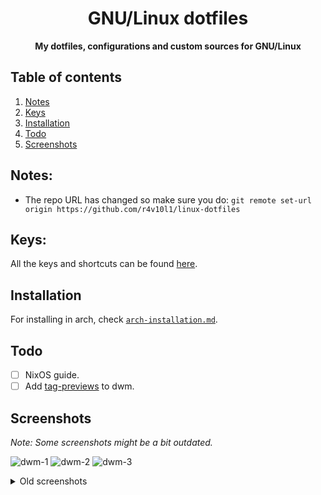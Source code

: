 <div align="center">
    <h1>GNU/Linux dotfiles</h1>
	<b>My dotfiles, configurations and custom sources for GNU/Linux</b>
</div>

## Table of contents
1. [Notes](#notes)
2. [Keys](#keys)
3. [Installation](#installation)
4. [Todo](#todo)
5. [Screenshots](#screenshots)

## Notes:
- The repo URL has changed so make sure you do: `git remote set-url origin https://github.com/r4v10l1/linux-dotfiles`

## Keys:
All the keys and shortcuts can be found [here](https://github.com/r4v10l1/arch-dotfiles/blob/main/dwm-cheatsheet.md).

## Installation
For installing in arch, check [`arch-installation.md`](arch-installation.md).

## Todo
- [ ] NixOS guide.
- [ ] Add [tag-previews](https://dwm.suckless.org/patches/tag-previews/) to dwm.

## Screenshots
*Note: Some screenshots might be a bit outdated.*

![dwm-1](https://user-images.githubusercontent.com/29655971/184676058-3b21db3a-724b-4469-bc03-4af3b329740f.png)
![dwm-2](https://user-images.githubusercontent.com/29655971/205071911-3a023757-7499-452a-9a90-b1ae02531004.png)
![dwm-3](https://user-images.githubusercontent.com/29655971/205075239-464894da-6ff7-440d-914f-a0efb7d617c0.png)


<details>
<summary>Old screenshots</summary>

![old-dwm-1](https://user-images.githubusercontent.com/29655971/184675847-9001b39c-4e7a-4a5b-a8f5-dabe1d50e107.png)
![slock-1](https://user-images.githubusercontent.com/29655971/184675917-acc63265-702d-468b-9d0c-e0784d9f970a.png)
</details>

